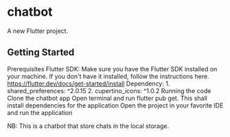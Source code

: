 # chatbot

A new Flutter project.

## Getting Started

Prerequisites
    Flutter SDK: Make sure you have the Flutter SDK installed on your machine. If you don't have it installed, follow the instructions here.
    https://flutter.dev/docs/get-started/install
Dependency:
    1. shared_preferences: ^2.0.15
    2. cupertino_icons: ^1.0.2
Running the code
    Clone the chatbot app
    Open terminal and run flutter pub get. This shall install dependencies for the application
    Open the project in your favorite IDE and run the application

NB: This is a chatbot that store  chats in the local storage.